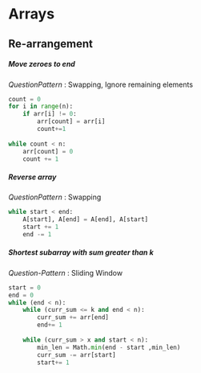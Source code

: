 # Arrays
## Re-arrangement
##### Move zeroes to end
*QuestionPattern* : Swapping, Ignore remaining elements
```python
count = 0
for i in range(n): 
	if arr[i] != 0:
		arr[count] = arr[i] 
		count+=1
		
while count < n: 
	arr[count] = 0
	count += 1
```	
#####  Reverse array
*QuestionPattern* : Swapping
```python
while start < end: 
	A[start], A[end] = A[end], A[start] 
	start += 1
	end -= 1
```

##### Shortest subarray with sum greater than k
*Question-Pattern* : Sliding Window
```python
start = 0
end = 0
while (end < n): 
	while (curr_sum <= k and end < n): 
		curr_sum += arr[end] 
		end+= 1
		
	while (curr_sum > x and start < n): 
		min_len = Math.min(end - start ,min_len)
		curr_sum -= arr[start] 
		start+= 1
```
